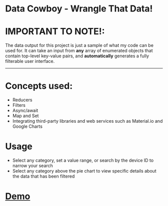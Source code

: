 # Data Cowboy - Wrangle That Data!

# IMPORTANT TO NOTE!:
The data output for this project is just a sample of what my code can be used for. It can take an input from **any** array of enumerated objects that contain top-level key-value pairs, and **automatically** generates a fully filterable user interface.
 
----

# Concepts used:
* Reducers
* Filters
* Async/await
* Map and Set
* Integrating third-party libraries and web services such as Material.io and Google Charts

# Usage
* Select any category, set a value range, or search by the device ID to narrow your search
* Select any category above the pie chart to view specific details about the data that has been filtered 

# [Demo](https://samueldlay.github.io/data-cowboy-react/)
